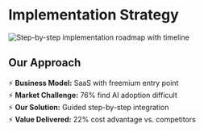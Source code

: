 # Implementation Strategy

![Step-by-step implementation roadmap with timeline](images/implementation-roadmap.png)

## Our Approach

⚡ **Business Model:** SaaS with freemium entry point  
⚡ **Market Challenge:** 76% find AI adoption difficult  
⚡ **Our Solution:** Guided step-by-step integration  
⚡ **Value Delivered:** 22% cost advantage vs. competitors
